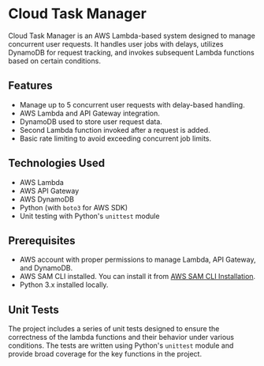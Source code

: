 # Cloud Task Manager

Cloud Task Manager is an AWS Lambda-based system designed to manage concurrent user requests. It handles user jobs with delays, utilizes DynamoDB for request tracking, and invokes subsequent Lambda functions based on certain conditions.

## Features

- Manage up to 5 concurrent user requests with delay-based handling.
- AWS Lambda and API Gateway integration.
- DynamoDB used to store user request data.
- Second Lambda function invoked after a request is added.
- Basic rate limiting to avoid exceeding concurrent job limits.

## Technologies Used

- AWS Lambda
- AWS API Gateway
- AWS DynamoDB
- Python (with `boto3` for AWS SDK)
- Unit testing with Python's `unittest` module

## Prerequisites

- AWS account with proper permissions to manage Lambda, API Gateway, and DynamoDB.
- AWS SAM CLI installed. You can install it from [AWS SAM CLI Installation](https://docs.aws.amazon.com/serverless-application-model/latest/developerguide/install-sam-cli.html).
- Python 3.x installed locally.

## Unit Tests

The project includes a series of unit tests designed to ensure the correctness of the lambda functions and their behavior under various conditions. The tests are written using Python's `unittest` module and provide broad coverage for the key functions in the project.
